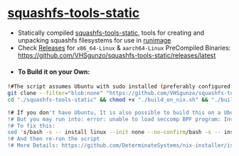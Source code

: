 # [squashfs-tools-static](https://github.com/VHSgunzo/squashfs-tools-static/releases/latest)

* Statically compiled [squashfs-tools-static](https://github.com/plougher/squashfs-tools), tools for creating and unpacking squashfs filesystems for use in [runimage](https://github.com/VHSgunzo/runimage)
* Check [Releases](https://github.com/VHSgunzo/squashfs-tools-static/releases/latest) for `x86_64-Linux` & `aarch64-Linux` PreCompiled Binaries: https://github.com/VHSgunzo/squashfs-tools-static/releases/latest
- #### To Build it on your Own:
```bash
!#The script assumes Ubuntu with sudo installed (preferably configured as passwordless sudo) 
git clone --filter="blob:none" "https://github.com/VHSgunzo/squashfs-tools-static.git"
cd "./squashfs-tools-static" && chmod +x "./build_on_nix.sh" && "./build_on_nix.sh"

!# If you don't have Ubuntu, It is also possible to build this on a Ubuntu-Chroot or Docker
!# But you may run into: error: unable to load seccomp BPF program: Invalid argument
!# To fix this:
sed 's/bash -s -- install linux --init none --no-confirm/bash -s -- install linux --init none --extra-conf "filter-syscalls = false" --no-confirm/g' -i "./build_on_nix.sh"
!# And then re-run the script
!# More Details: https://github.com/DeterminateSystems/nix-installer/issues/324
```